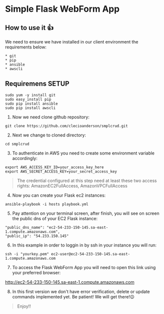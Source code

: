# Simple Flask WebForm App

## How to use it :+1:

We need to ensure we have installed in our client environment the requirements below:
```
* git
* pip
* ansible
* awscli
```

## Requiremens SETUP
```
sudo yum -y install git
sudo easy_install pip
sudo pip install ansible
sudo pip install awscli
```

1. Now we need clone github repository:
```
git clone https://github.com/clecioanderson/smplcrud.git
```

2. Next we change to cloned directory:
```
cd smplcrud
```

3. To authenticate in AWS you need to create some environment variable accordingly:
```
export AWS_ACCESS_KEY_ID=your_access_key_here
export AWS_SECRET_ACCESS_KEY=your_secret_access_key

```
> The credential configured at this step need at least these two access rights: AmazonEC2FullAccess, AmazonVPCFullAccess

4. Now you can create your Flask ec2 instances:
```
ansible-playbook -i hosts playbook.yml
```

5. Pay attention on your terminal screen, after finish, you will see on screen the public dns of your EC2 Flask instance:
```
"public_dns_name": "ec2-54-233-150-145.sa-east-1.compute.amazonaws.com", 
"public_ip": "54.233.150.145"
```

6. In this example in order to loggin in by ssh in your instance you will run:
```
ssh -i "yourkey.pem" ec2-user@ec2-54-233-150-145.sa-east-1.compute.amazonaws.com
```

7. To access the Flask WebForm App you will need to open this link using your preferred browser:

http://ec2-54-233-150-145.sa-east-1.compute.amazonaws.com

8. In this first version we don't have error verification, delete or update commands implemented yet. Be patient! We will get there!:wink:

> Enjoy!!

